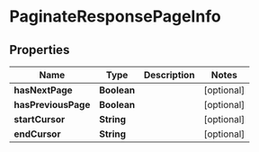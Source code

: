 

# PaginateResponsePageInfo


## Properties

| Name | Type | Description | Notes |
|------------ | ------------- | ------------- | -------------|
|**hasNextPage** | **Boolean** |  |  [optional] |
|**hasPreviousPage** | **Boolean** |  |  [optional] |
|**startCursor** | **String** |  |  [optional] |
|**endCursor** | **String** |  |  [optional] |



